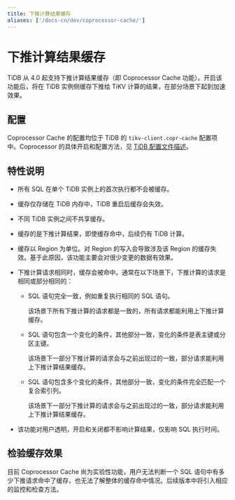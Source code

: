 ```yaml
---
title: 下推计算结果缓存
aliases: ['/docs-cn/dev/coprocessor-cache/']
---
```


# 下推计算结果缓存

TiDB 从 4.0 起支持下推计算结果缓存（即 Coprocessor Cache 功能）。开启该功能后，将在 TiDB 实例侧缓存下推给 TiKV 计算的结果，在部分场景下起到加速效果。

## 配置

Coprocessor Cache 的配置均位于 TiDB 的 `tikv-client.copr-cache` 配置项中。Coprocessor 的具体开启和配置方法，见 [TiDB 配置文件描述](/tidb-configuration-file.md#tikv-clientcopr-cache-从-v400-版本开始引入)。

## 特性说明

+ 所有 SQL 在单个 TiDB 实例上的首次执行都不会被缓存。
+ 缓存仅存储在 TiDB 内存中，TiDB 重启后缓存会失效。
+ 不同 TiDB 实例之间不共享缓存。
+ 缓存的是下推计算结果，即使缓存命中，后续仍有 TiDB 计算。
+ 缓存以 Region 为单位。对 Region 的写入会导致涉及该 Region 的缓存失效。基于此原因，该功能主要会对很少变更的数据有效果。
+ 下推计算请求相同时，缓存会被命中。通常在以下场景下，下推计算的请求是相同或部分相同的：
    - SQL 语句完全一致，例如重复执行相同的 SQL 语句。

        该场景下所有下推计算的请求都是一致的，所有请求都能利用上下推计算缓存。

    - SQL 语句包含一个变化的条件，其他部分一致，变化的条件是表主键或分区主键。

        该场景下一部分下推计算的请求会与之前出现过的一致，部分请求能利用上下推计算结果缓存。

    - SQL 语句包含多个变化的条件，其他部分一致，变化的条件完全匹配一个复合索引列。

        该场景下一部分下推计算的请求会与之前出现过的一致，部分请求能利用上下推计算结果缓存。

+ 该功能对用户透明，开启和关闭都不影响计算结果，仅影响 SQL 执行时间。

## 检验缓存效果

目前 Coprocessor Cache 尚为实验性功能，用户无法判断一个 SQL 语句中有多少下推请求命中了缓存，也无法了解整体的缓存命中情况。后续版本中将引入相应的监控和检查方法。
